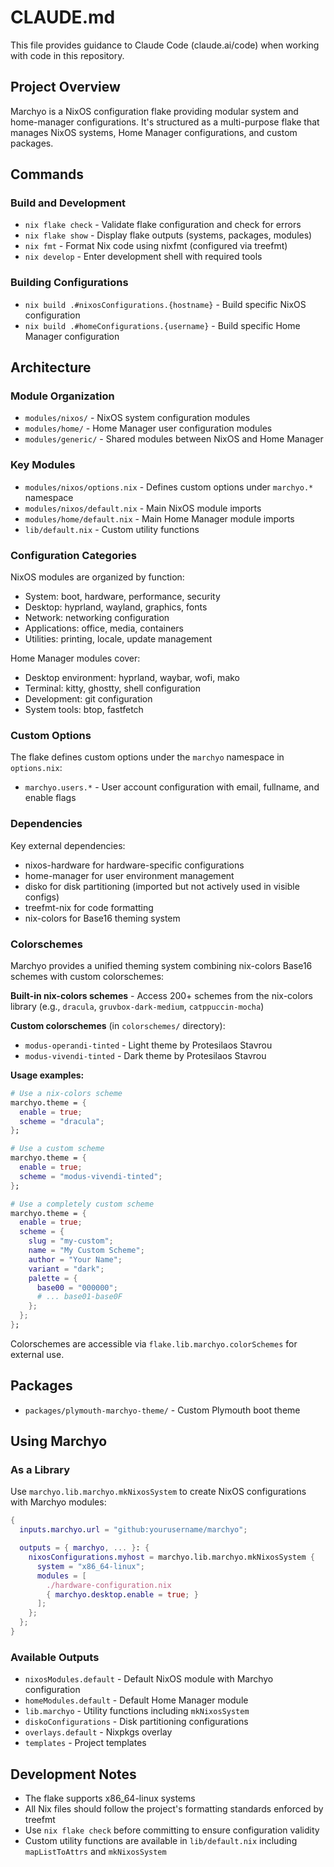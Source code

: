# CLAUDE.md

This file provides guidance to Claude Code (claude.ai/code) when working with code in this repository.

## Project Overview

Marchyo is a NixOS configuration flake providing modular system and home-manager configurations. It's structured as a multi-purpose flake that manages NixOS systems, Home Manager configurations, and custom packages.

## Commands

### Build and Development
- `nix flake check` - Validate flake configuration and check for errors
- `nix flake show` - Display flake outputs (systems, packages, modules)
- `nix fmt` - Format Nix code using nixfmt (configured via treefmt)
- `nix develop` - Enter development shell with required tools

### Building Configurations
- `nix build .#nixosConfigurations.{hostname}` - Build specific NixOS configuration
- `nix build .#homeConfigurations.{username}` - Build specific Home Manager configuration

## Architecture

### Module Organization
- `modules/nixos/` - NixOS system configuration modules
- `modules/home/` - Home Manager user configuration modules
- `modules/generic/` - Shared modules between NixOS and Home Manager

### Key Modules
- `modules/nixos/options.nix` - Defines custom options under `marchyo.*` namespace
- `modules/nixos/default.nix` - Main NixOS module imports
- `modules/home/default.nix` - Main Home Manager module imports
- `lib/default.nix` - Custom utility functions

### Configuration Categories
NixOS modules are organized by function:
- System: boot, hardware, performance, security
- Desktop: hyprland, wayland, graphics, fonts
- Network: networking configuration
- Applications: office, media, containers
- Utilities: printing, locale, update management

Home Manager modules cover:
- Desktop environment: hyprland, waybar, wofi, mako
- Terminal: kitty, ghostty, shell configuration
- Development: git configuration
- System tools: btop, fastfetch

### Custom Options
The flake defines custom options under the `marchyo` namespace in `options.nix`:
- `marchyo.users.*` - User account configuration with email, fullname, and enable flags

### Dependencies
Key external dependencies:
- nixos-hardware for hardware-specific configurations
- home-manager for user environment management
- disko for disk partitioning (imported but not actively used in visible configs)
- treefmt-nix for code formatting
- nix-colors for Base16 theming system

### Colorschemes
Marchyo provides a unified theming system combining nix-colors Base16 schemes with custom colorschemes:

**Built-in nix-colors schemes** - Access 200+ schemes from the nix-colors library (e.g., `dracula`, `gruvbox-dark-medium`, `catppuccin-mocha`)

**Custom colorschemes** (in `colorschemes/` directory):
- `modus-operandi-tinted` - Light theme by Protesilaos Stavrou
- `modus-vivendi-tinted` - Dark theme by Protesilaos Stavrou

**Usage examples:**
```nix
# Use a nix-colors scheme
marchyo.theme = {
  enable = true;
  scheme = "dracula";
};

# Use a custom scheme
marchyo.theme = {
  enable = true;
  scheme = "modus-vivendi-tinted";
};

# Use a completely custom scheme
marchyo.theme = {
  enable = true;
  scheme = {
    slug = "my-custom";
    name = "My Custom Scheme";
    author = "Your Name";
    variant = "dark";
    palette = {
      base00 = "000000";
      # ... base01-base0F
    };
  };
};
```

Colorschemes are accessible via `flake.lib.marchyo.colorSchemes` for external use.

## Packages
- `packages/plymouth-marchyo-theme/` - Custom Plymouth boot theme

## Using Marchyo

### As a Library
Use `marchyo.lib.marchyo.mkNixosSystem` to create NixOS configurations with Marchyo modules:

```nix
{
  inputs.marchyo.url = "github:yourusername/marchyo";

  outputs = { marchyo, ... }: {
    nixosConfigurations.myhost = marchyo.lib.marchyo.mkNixosSystem {
      system = "x86_64-linux";
      modules = [
        ./hardware-configuration.nix
        { marchyo.desktop.enable = true; }
      ];
    };
  };
}
```

### Available Outputs
- `nixosModules.default` - Default NixOS module with Marchyo configuration
- `homeModules.default` - Default Home Manager module
- `lib.marchyo` - Utility functions including `mkNixosSystem`
- `diskoConfigurations` - Disk partitioning configurations
- `overlays.default` - Nixpkgs overlay
- `templates` - Project templates

## Development Notes
- The flake supports x86_64-linux systems
- All Nix files should follow the project's formatting standards enforced by treefmt
- Use `nix flake check` before committing to ensure configuration validity
- Custom utility functions are available in `lib/default.nix` including `mapListToAttrs` and `mkNixosSystem`
